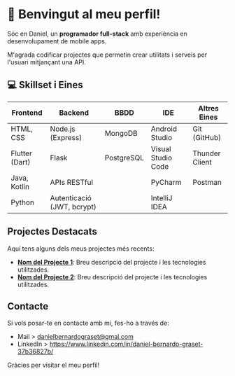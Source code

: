# 👋 Benvingut al meu perfil!

Sóc en Daniel, un **programador full-stack** amb experiència en desenvolupament de mobile apps. 

M'agrada codificar projectes que permetin crear utilitats i serveis per l'usuari mitjançant una API.

## 💻 Skillset i Eines

| **Frontend**         | **Backend**                | **BBDD**                | **IDE**                  | **Altres Eines**      |
|-----------------------|----------------------------|--------------------------|--------------------------|-----------------------|
| HTML, CSS          | Node.js (Express)                   |MongoDB               | Android Studio         | Git (GitHub)        |
| Flutter (Dart)     | Flask       | PostgreSQL            | Visual Studio Code     | Thunder Client      |
| Java, Kotlin       | APIs RESTful    |                                  | PyCharm                | Postman             |
| Python             | Autenticació (JWT, bcrypt) |                         | IntelliJ IDEA         |                       |




## Projectes Destacats

Aquí tens alguns dels meus projectes més recents:

- **[Nom del Projecte 1](enllaç-al-projecte-1)**: Breu descripció del projecte i les tecnologies utilitzades.
- **[Nom del Projecte 2](enllaç-al-projecte-2)**: Breu descripció del projecte i les tecnologies utilitzades.

## Contacte

Si vols posar-te en contacte amb mi, fes-ho a través de:

- Mail > danielbernardograset@gmal.com
- LinkedIn > https://www.linkedin.com/in/daniel-bernardo-graset-37b36827b/


Gràcies per visitar el meu perfil!
